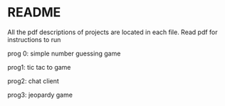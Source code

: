 # README #
All the pdf descriptions of projects are located in each file. Read pdf for instructions to run

prog 0: simple number guessing game 

prog1: tic tac to game

prog2: chat client

prog3: jeopardy game